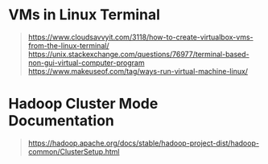 # VMs in Linux Terminal
> https://www.cloudsavvyit.com/3118/how-to-create-virtualbox-vms-from-the-linux-terminal/
> https://unix.stackexchange.com/questions/76977/terminal-based-non-gui-virtual-computer-program
> https://www.makeuseof.com/tag/ways-run-virtual-machine-linux/

# Hadoop Cluster Mode Documentation
> https://hadoop.apache.org/docs/stable/hadoop-project-dist/hadoop-common/ClusterSetup.html
